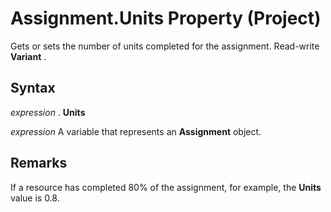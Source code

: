 
# Assignment.Units Property (Project)

Gets or sets the number of units completed for the assignment. Read-write  **Variant** .


## Syntax

 _expression_ . **Units**

 _expression_ A variable that represents an **Assignment** object.


## Remarks

If a resource has completed 80% of the assignment, for example, the  **Units** value is 0.8.

